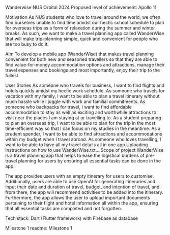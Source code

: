 
Wanderwise
NUS Orbital 2024
Proposed level of achievement: Apollo 11

Motivation
As NUS students who love to travel around the world, we often find ourselves unable to find time amidst our hectic school schedule to plan for overseas trips as a form of relaxation during the summer and winter breaks. As such, we want to make a travel planning app called WanderWise that will make trip-planning simple, quick and convenient for people who are too busy to do it.

Aim
To develop a mobile app (WanderWise) that makes travel planning convenient for both new and seasoned travellers so that they are able to find value-for-money accommodation options and attractions, manage their travel expenses and bookings and most importantly, enjoy their trip to the fullest.

User Stories
As someone who travels for business, I want to find flights and hotels quickly amidst my hectic work schedule.
As someone who travels for vacation with my family, I want to be able to plan a travel itinerary without much hassle while I juggle with work and familial commitments.
As someone who backpacks for travel, I want to find affordable accommodation to stay as well as exciting and worthwhile attractions to visit near the places I am staying at or travelling to.
As a student preparing to plan an overseas trip, I want to be able to plan for the trip in the most time-efficient way so that I can focus on my studies in the meantime.
As a prudent spender, I want to be able to find attractions and accommodations within my budget when I travel abroad.
As someone who loves travelling, I want to be able to have all my travel details all in one app.Uploading Instructions on how to use WanderWise.txt…
Scope of project
WanderWise is a travel planning app that helps to ease the logistical burdens of pre-travel planning for users by ensuring all essential tasks can be done in the app.

The app provides users with an empty itinerary for users to customise. Additionally, users are able to use OpenAI for generating itineraries and input their date and duration of travel, budget, and intention of travel, and from there, the app will recommend activities to be added into the itinerary. Furthermore, the app allows the user to upload important documents pertaining to their flight and hotel information all within the app, ensuring that all essential tasks are completed and not forgotten.

Tech stack: Dart (Flutter framework) with Firebase as database

Milestone 1 readme: Milestone 1




